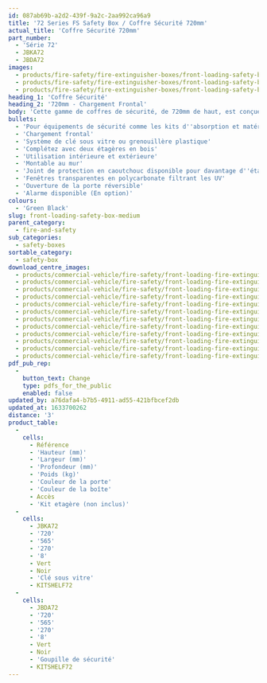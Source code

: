 ```yaml
---
id: 087ab69b-a2d2-439f-9a2c-2aa992ca96a9
title: '72 Series FS Safety Box / Coffre Sécurité 720mm'
actual_title: 'Coffre Sécurité 720mm'
part_number:
  - 'Série 72'
  - JBKA72
  - JBDA72
images:
  - products/fire-safety/fire-extinguisher-boxes/front-loading-safety-boxes/72/images-lr/Product_Image_776x776_(518x518_focus_area)-JBDA72_01.jpg
  - products/fire-safety/fire-extinguisher-boxes/front-loading-safety-boxes/72/images-lr/Product_Image_776x776_(518x518_focus_area)-JBDA72_02.jpg
  - products/fire-safety/fire-extinguisher-boxes/front-loading-safety-boxes/72/images-lr/Product_Image_776x776_(518x518_focus_area)-JBDA72_03.jpg
heading_1: 'Coffre Sécurité'
heading_2: '720mm - Chargement Frontal'
body: 'Cette gamme de coffres de sécurité, de 720mm de haut, est conçue pour accéder facilement aux équipements en cas d''urgence.'
bullets:
  - 'Pour équipements de sécurité comme les kits d''absorption et matériaux de premiers secours'
  - 'Chargement frontal'
  - 'Système de clé sous vitre ou grenouillère plastique'
  - 'Complétez avec deux étagères en bois'
  - 'Utilisation intérieure et extérieure'
  - 'Montable au mur'
  - 'Joint de protection en caoutchouc disponible pour davantage d''étanchéité'
  - 'Fenêtres transparentes en polycarbonate filtrant les UV'
  - 'Ouverture de la porte réversible'
  - 'Alarme disponible (En option)'
colours:
  - 'Green Black'
slug: front-loading-safety-box-medium
parent_category:
  - fire-and-safety
sub_categories:
  - safety-boxes
sortable_category:
  - safety-box
download_centre_images:
  - products/commercial-vehicle/fire-safety/front-loading-fire-extinguisher-boxes/72/images-hr/JBDE72_001.jpg
  - products/commercial-vehicle/fire-safety/front-loading-fire-extinguisher-boxes/72/images-hr/JBDE72_002.jpg
  - products/commercial-vehicle/fire-safety/front-loading-fire-extinguisher-boxes/72/images-hr/JBDE72_003.jpg
  - products/commercial-vehicle/fire-safety/front-loading-fire-extinguisher-boxes/72/images-hr/JBDE72_004.jpg
  - products/commercial-vehicle/fire-safety/front-loading-fire-extinguisher-boxes/72/images-hr/JBDE72_005.jpg
  - products/commercial-vehicle/fire-safety/front-loading-fire-extinguisher-boxes/72/images-hr/JBDE72_006.jpg
  - products/commercial-vehicle/fire-safety/front-loading-fire-extinguisher-boxes/72/images-hr/JBDE72_007.jpg
  - products/commercial-vehicle/fire-safety/front-loading-fire-extinguisher-boxes/72/images-hr/JBKE72_001.jpg
  - products/commercial-vehicle/fire-safety/front-loading-fire-extinguisher-boxes/72/images-hr/JBKE72_002.jpg
  - products/commercial-vehicle/fire-safety/front-loading-fire-extinguisher-boxes/72/images-hr/JBKE72_003.jpg
  - products/commercial-vehicle/fire-safety/front-loading-fire-extinguisher-boxes/72/images-hr/JBKE72_004.jpg
  - products/commercial-vehicle/fire-safety/front-loading-fire-extinguisher-boxes/72/images-hr/JBKE72_005.jpg
pdf_pub_rep:
  -
    button_text: Change
    type: pdfs_for_the_public
    enabled: false
updated_by: a76dafa4-b7b5-4911-ad55-421bfbcef2db
updated_at: 1633700262
distance: '3'
product_table:
  -
    cells:
      - Référence
      - 'Hauteur (mm)'
      - 'Largeur (mm)'
      - 'Profondeur (mm)'
      - 'Poids (kg)'
      - 'Couleur de la porte'
      - 'Couleur de la boîte'
      - Accès
      - 'Kit etagère (non inclus)'
  -
    cells:
      - JBKA72
      - '720'
      - '565'
      - '270'
      - '8'
      - Vert
      - Noir
      - 'Clé sous vitre'
      - KITSHELF72
  -
    cells:
      - JBDA72
      - '720'
      - '565'
      - '270'
      - '8'
      - Vert
      - Noir
      - 'Goupille de sécurité'
      - KITSHELF72
---
```


